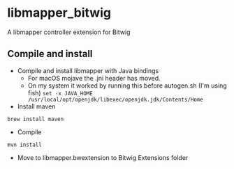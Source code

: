 # libmapper_bitwig
A libmapper controller extension for Bitwig

## Compile and install
* Compile and install libmapper with Java bindings
  - For macOS mojave the .jni header has moved.
  - On my system it worked by running this before autogen.sh (I'm using fish) `set -x JAVA_HOME /usr/local/opt/openjdk/libexec/openjdk.jdk/Contents/Home`
* Install maven
```
brew install maven
```
* Compile
```
mvn install
```
* Move to libmapper.bwextension to Bitwig Extensions folder
